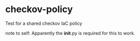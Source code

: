 # checkov-policy
Test for a shared checkov IaC policy

note to self: Apparently the __init__.py is required for this to work.
